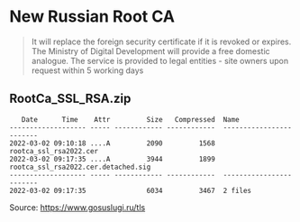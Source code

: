 # New Russian Root CA

> It will replace the foreign security certificate if it is revoked or expires. The Ministry of Digital Development will provide a free domestic analogue. The service is provided to legal entities - site owners upon request within 5 working days

## RootCa_SSL_RSA.zip
```
   Date      Time    Attr         Size   Compressed  Name
------------------- ----- ------------ ------------  ------------------------
2022-03-02 09:10:18 ....A         2090         1568  rootca_ssl_rsa2022.cer
2022-03-02 09:17:35 ....A         3944         1899  rootca_ssl_rsa2022.cer.detached.sig
------------------- ----- ------------ ------------  ------------------------
2022-03-02 09:17:35               6034         3467  2 files
```

Source: https://www.gosuslugi.ru/tls
